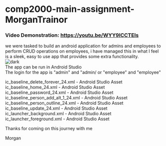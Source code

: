 # comp2000-main-assignment-MorganTrainor  


### Video Demonstration: https://youtu.be/WYY9lCCTEls   

we were tasked to build an android application for admins and employees to perform CRUD operations on employees, i have managed this in what I feel is a sleek, easy
to use app that provides some extra functionality.  
![dark](https://user-images.githubusercontent.com/72554730/215663685-4b34fb96-38a5-4d10-80ef-c5e37fca7632.png)  
The app can be run in Android Studio  
The login for the app is "admin" and "admin/ or "employee" and "employee"


ic_baseline_delete_forever_24.xml - Android Studio Asset  
ic_baseline_home_24.xml - Android Studio Asset  
ic_baseline_password_24.xml - Android Studio Asset  
ic_baseline_person_add_alt_1_24.xml - Android Studio Asset  
ic_baseline_person_outline_24.xml - Android Studio Asset  
ic_baseline_update_24.xml - Android Studio Asset  
ic_launcher_background.xml - Android Studio Asset  
ic_launcher_foreground.xml - Android Studio Asset  


Thanks for coming on this journey with me

Morgan
